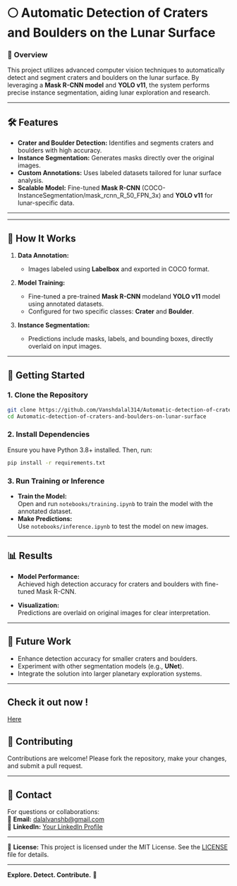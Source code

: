 # 🌕 Automatic Detection of Craters and Boulders on the Lunar Surface  

### 🚀 **Overview**  
This project utilizes advanced computer vision techniques to automatically detect and segment craters and boulders on the lunar surface. By leveraging a **Mask R-CNN model** and **YOLO v11**, the system performs precise instance segmentation, aiding lunar exploration and research.  

---

## 🛠️ **Features**  
- **Crater and Boulder Detection:** Identifies and segments craters and boulders with high accuracy.  
- **Instance Segmentation:** Generates masks directly over the original images.  
- **Custom Annotations:** Uses labeled datasets tailored for lunar surface analysis.  
- **Scalable Model:** Fine-tuned **Mask R-CNN** (COCO-InstanceSegmentation/mask_rcnn_R_50_FPN_3x) and **YOLO v11** for lunar-specific data.  

---

---

## 🔬 **How It Works**  
1. **Data Annotation:**  
   - Images labeled using **Labelbox** and exported in COCO format.  

2. **Model Training:**  
   - Fine-tuned a pre-trained **Mask R-CNN** modeland **YOLO v11** model using annotated datasets.  
   - Configured for two specific classes: **Crater** and **Boulder**.  

3. **Instance Segmentation:**  
   - Predictions include masks, labels, and bounding boxes, directly overlaid on input images.  

---

## 🚀 **Getting Started**  

### **1. Clone the Repository**  
```bash  
git clone https://github.com/Vanshdalal314/Automatic-detection-of-craters-and-boulders-on-lunar-surface.git  
cd Automatic-detection-of-craters-and-boulders-on-lunar-surface  
```  

### **2. Install Dependencies**  
Ensure you have Python 3.8+ installed. Then, run:  
```bash  
pip install -r requirements.txt  
```  

### **3. Run Training or Inference**  
- **Train the Model:**  
  Open and run `notebooks/training.ipynb` to train the model with the annotated dataset.  
- **Make Predictions:**  
  Use `notebooks/inference.ipynb` to test the model on new images.  

---

## 📊 **Results**  
- **Model Performance:**  
   Achieved high detection accuracy for craters and boulders with fine-tuned Mask R-CNN.  

- **Visualization:**  
   Predictions are overlaid on original images for clear interpretation.   

---

## 📜 **Future Work**  
- Enhance detection accuracy for smaller craters and boulders.  
- Experiment with other segmentation models (e.g., **UNet**).  
- Integrate the solution into larger planetary exploration systems.  

---
## Check it out now !
[Here](https://automatic-detection-of-crater-boulder-on.onrender.com/)

## 🤝 **Contributing**  
Contributions are welcome! Please fork the repository, make your changes, and submit a pull request.  

---

## 🌌 **Contact**  
For questions or collaborations:  
📧 **Email:** dalalvanshb@gmail.com  
🔗 **LinkedIn:** [Your LinkedIn Profile](#)  

---

📌 **License:** This project is licensed under the MIT License. See the [LICENSE](LICENSE) file for details.  

--- 

**Explore. Detect. Contribute.** 🚀
